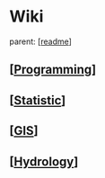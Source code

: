 # Wiki

parent: [[readme]]

## [[Programming](programming/programming.md)]

## [[Statistic](statistic/statistic.md)]

## [[GIS](gis/gis.md)]

## [[Hydrology](hydrology/hydrology.md)]




[//begin]: # "Autogenerated link references for markdown compatibility"
[readme]: ../readme "Bubbobne wiki"
[//end]: # "Autogenerated link references"
